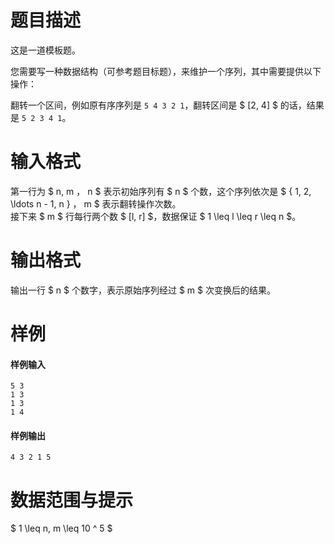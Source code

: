 
# 题目描述

这是一道模板题。

您需要写一种数据结构（可参考题目标题），来维护一个序列，其中需要提供以下操作：

翻转一个区间，例如原有序序列是 `5 4 3 2 1`，翻转区间是 $ [2, 4] $ 的话，结果是 `5 2 3 4 1`。



# 输入格式

第一行为 $ n, m $，$ n $ 表示初始序列有 $ n $ 个数，这个序列依次是 $ \{ 1, 2, \ldots n - 1, n \} $，$ m $ 表示翻转操作次数。  
接下来 $ m $ 行每行两个数 $ [l, r] $，数据保证 $ 1 \leq l \leq r \leq n $。

# 输出格式

输出一行 $ n $ 个数字，表示原始序列经过 $ m $ 次变换后的结果。

# 样例

#### 样例输入
```plain
5 3
1 3
1 3
1 4
```

#### 样例输出
```plain
4 3 2 1 5
```

# 数据范围与提示

$ 1 \leq n, m \leq 10 ^ 5 $
			